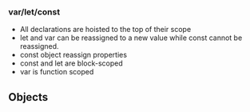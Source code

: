 ### var/let/const

- All declarations are hoisted to the top of their scope
- let and var can be reassigned to a new value while const cannot be reassigned.
- const object reassign properties
- const and let are block-scoped
- var is function scoped

## Objects